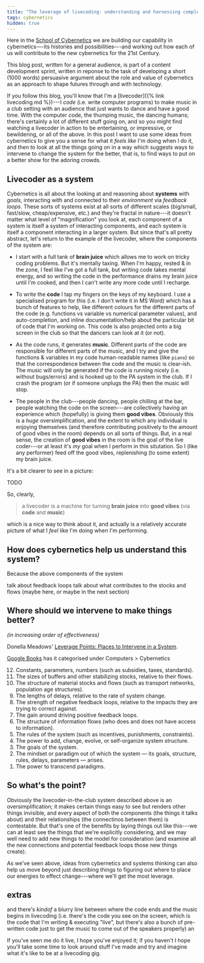 ```yaml
---
title: "The leverage of livecoding: understanding and harnessing complex flows of ideas, software and humans"
tags: cybernetics
hidden: true
---
```


<div class="hl-para" markdown="1">

Here in the [School of Cybernetics](https://3ainstitute.org) we are building our
capability in cybernetics-–-its histories and possibilities–--and working out
how each of us will contribute to the new cybernetics for the 21st Century.

This blog post, written for a general audience, is part of a content development
sprint, written in reponse to the task of developing a short (1000 words)
persuasive argument about the role and value of cybernetics as an approach to
shape futures through and with technology.

</div>

If you follow this blog, you'll know that I'm a [livecoder]({% link
livecoding.md %})---I _code_ (i.e. write computer programs) to make music in a
club setting with an audience that just wants to dance and have a good time.
With the computer code, the thumping music, the dancing humans; there's
certainly a lot of different stuff going on, and so you might find watching a
livecoder in action to be entertaining, or impressive, or bewildering, or all of
the above. In this post I want to use some ideas from cybernetics to give you a
sense for what it _feels like_ I'm doing when I do it, and then to look at all
the things going on in a way which suggests ways to intervene to change the
system for the better, that is, to find ways to put on a better show for the
adoring crowds.

## Livecoder as a system

Cybernetics is all about the looking at and reasoning about **systems** with
_goals_, interacting with and connected to their _environment_ via _feedback
loops_. These sorts of systems exist at all sorts of different scales
(big/small, fast/slow, cheap/expensive, etc.) and they're fractal in nature---it
doesn't matter what level of "magnification" you look at, each component of a
system is itself a system of interacting components, and each system is itself a
component interacting in a larger system. But since that's all pretty abstract,
let's return to the example of the livecoder, where the components of the system
are:

- I start with a full tank of **brain juice** which allows me to work on tricky
  coding problems. But it's mentally taxing. When I'm happy, rested & in the
  zone, I feel like I've got a full tank, but writing code takes mental energy,
  and so writing the code in the performance drains my brain juice until I'm
  cooked, and then I can't write any more code until I recharge.

- To write the **code** I tap my fingers on the keys of my keyboard. I use a
  specialised program for this (i.e. I don't write it in MS Word) which has a
  bunch of features to help, like different colours for the different parts of
  the code (e.g. functions vs variable vs numerical parameter values), and
  auto-completion, and inline documentation/help about the particular bit of
  code that I'm working on. This code is also projected onto a big screen in the
  club so that the dancers can look at it (or not).

- As the code runs, it generates **music**. Different parts of the code are
  responsible for different parts of the music, and I try and give the functions
  & variables in my code human-readable names (like `piano`) so that the
  correspondence between the code and the music is clear-ish. The music will
  only be generated if the code is running nicely (i.e. without bugs/errors) and
  is hooked up to the PA system in the club. If I crash the program (or if
  someone unplugs the PA) then the music will stop.

- The people in the club---people dancing, people chilling at the bar, people
  watching the code on the screen---are collectively having an experience which
  (hopefully) is giving them **good vibes**. Obviously this is a _huge_
  oversimplification, and the extent to which any individual is enjoying
  themselves (and therefore contributing positively to the amount of good vibes
  in the room) depends on all sorts of things. But, in a real sense, the
  creation of **good vibes** in the room is the goal of the live coder---or at
  least it's _my_ goal when I perform in this situtation. So I (like any
  performer) feed off the good vibes, replenishing (to some extent) my brain
  juice.

It's a bit clearer to see in a picture:

TODO

So, clearly,

> a livecoder is a machine for turning **brain juice** into **good vibes** (via
> **code** and **music**)

which is a nice way to think about it, and actually is a relatively accurate
picture of what I _feel_ like I'm doing when I'm performing.

## How does cybernetics help us understand this system?

Because the above components of the system

talk about feedback loops
talk about what contributes to the stocks and flows (maybe here, or maybe in the
next section)

## Where should we intervene to make things better?

_(in increasing order of effectiveness)_

Donella Meadows' [Leverage Points: Places to Intervene in a
System](https://donellameadows.org/archives/leverage-points-places-to-intervene-in-a-system/).

[Google
Books](https://books.google.com.au/books/about/Thinking_in_Systems.html?id=leE8R9pehg4C&redir_esc=y)
has it categorised under Computers > Cybernetics

<ol reversed>

<li>Constants, parameters, numbers (such as subsidies, taxes, standards).</li>

<li>The sizes of buffers and other stabilizing stocks, relative to their flows.</li>

<li>The structure of material stocks and flows (such as transport networks, population age structures).</li>

<li>The lengths of delays, relative to the rate of system change.</li>

<li>The strength of negative feedback loops, relative to the impacts they are trying to correct against.</li>

<li>The gain around driving positive feedback loops.</li>

<li>The structure of information flows (who does and does not have access to information).</li>

<li>The rules of the system (such as incentives, punishments, constraints).</li>

<li>The power to add, change, evolve, or self-organize system structure.</li>

<li>The goals of the system.</li>

<li>The mindset or paradigm out of which the system — its goals, structure, rules, delays, parameters — arises.</li>

<li>The power to transcend paradigms.</li>

</ol>

## So what's the point?

Obviously the livecoder-in-the-club system described above is an
oversimplification; it makes certain things easy to see but renders other things
invisible, and every aspect of both the components (the things it talks about)
and their relationships (the connectinos between them) is contestable. But
that's one of the benefits by laying things out like this---we can at least see
the things that we're explicitly considering, and we may well need to add new
things to the model for consideration (and examine all the new connections and
potential feedback loops those new things create).

As we've seen above, ideas from cybernetics and systems thinking can also help
us move beyond just describing things to figuring out where to place our
energies to effect change---where we'll get the most leverage.





## extras

and there's _kindof_ a blurry line between where the code ends and the music
begins in livecoding (i.e. there's the code you see on the screen, which is
the code that I'm writing & executing "live", but there's also a bunch of
pre-written code just to get the music to come out of the speakers properly)
an


If you've seen me do it live, I hope you've enjoyed it; if you haven't I hope
you'll take some time to look around stuff I've made and try and imagine what
it's like to be at a livecoding gig.
